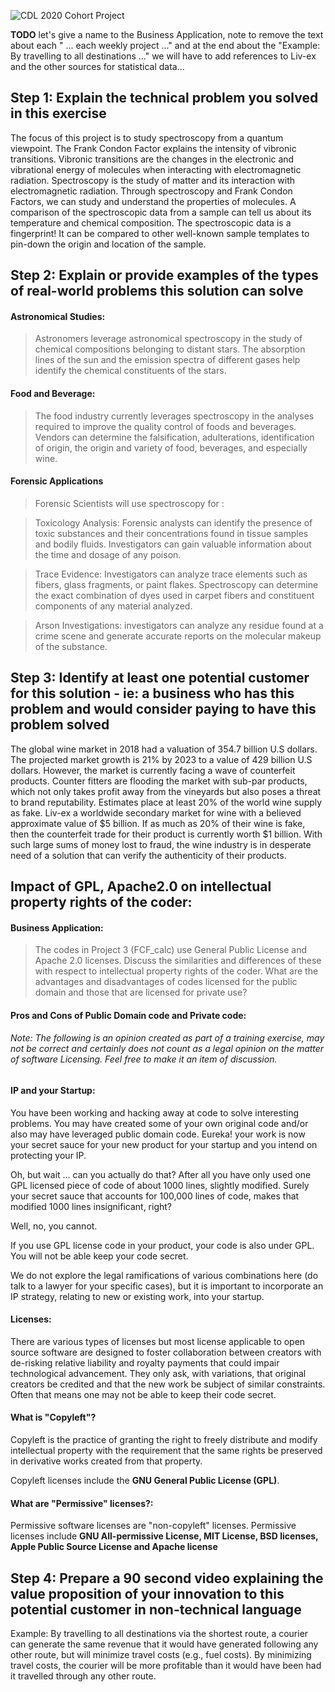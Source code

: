 ![CDL 2020 Cohort Project](../figures/CDL_logo.jpg)

**TODO** let's give a name to the Business Application, note to remove the text about each " ... each weekly project ..." and at the end about the "Example: By travelling to all destinations ..." we will have to add references to Liv-ex and the other sources for statistical data...

## Step 1: Explain the technical problem you solved in this exercise
The focus of this project is to study spectroscopy from a quantum viewpoint. The Frank Condon Factor explains the intensity of vibronic transitions. Vibronic transitions are the changes in the electronic and vibrational energy of molecules when interacting with electromagnetic radiation. Spectroscopy is the study of matter and its interaction with electromagnetic radiation. Through spectroscopy and Frank Condon Factors, we can study and understand the properties of molecules. A comparison of the spectroscopic data from a sample can tell us about its temperature and chemical composition. The spectroscopic data is a fingerprint! It can be compared to other well-known sample templates to pin-down the origin and location of the sample.

## Step 2: Explain or provide examples of the types of real-world problems this solution can solve

#### Astronomical Studies:
  >Astronomers leverage astronomical spectroscopy in the study of chemical compositions belonging to distant stars. The absorption lines of the sun and the emission spectra of different gases help identify the chemical constituents of the stars.
  
#### Food and Beverage:
  >The food industry currently leverages spectroscopy in the analyses required to improve the quality control of foods and beverages. Vendors can determine the falsification, adulterations, identification of origin, the origin and variety of food, beverages, and especially wine. 
  
#### Forensic Applications
  >Forensic Scientists will use spectroscopy for :
  
>Toxicology Analysis:
	Forensic analysts can identify the presence of toxic substances and their concentrations found in tissue samples and bodily fluids. Investigators can gain valuable information about the time and dosage of any poison. 
  
>Trace Evidence:
	Investigators can analyze trace elements such as fibers, glass fragments, or paint flakes. Spectroscopy can determine the exact combination of dyes used in carpet fibers and constituent components of any material analyzed. 
  
>Arson Investigations:
	investigators can analyze any residue found at a crime scene and generate accurate reports on the molecular makeup of the substance.

## Step 3: Identify at least one potential customer for this solution - ie: a business who has this problem and would consider paying to have this problem solved
The global wine market in 2018 had a valuation of 354.7 billion U.S dollars. The projected market growth is 21% by 2023 to a value of 429 billion U.S dollars.  However, the market is currently facing a wave of counterfeit products. Counter fitters are flooding the market with sub-par products, which not only takes profit away from the vineyards but also poses a threat to brand reputability. Estimates place at least 20% of the world wine supply as fake. Liv-ex a worldwide secondary market for wine with a believed approximate value of $5 billion. If as much as 20% of their wine is fake, then the counterfeit trade for their product is currently worth $1 billion. With such large sums of money lost to fraud, the wine industry is in desperate need of a solution that can verify the authenticity of their products.

## Impact of GPL, Apache2.0 on intellectual property rights of the coder:
#### Business Application:

>The codes in Project 3 (FCF_calc) use General Public License and Apache 2.0 licenses.  Discuss the similarities and differences of these with respect to intellectual property rights of the coder.  What are the advantages and disadvantages of codes licensed for the public domain and those that are licensed for private use?

#### Pros and Cons of Public Domain code and Private code:
###### Note: The following is an opinion created as part of a training exercise, may not be correct and certainly does not count as a legal opinion on the matter of software Licensing. Feel free to make it an item of discussion.

#### IP and your Startup:
You have been working and hacking away at code to solve interesting problems. You may have created some of your own original code and/or also may have leveraged public domain code. Eureka! your work is now your secret sauce for your new product for your startup and you intend on protecting your IP. 

Oh, but wait ... can you actually do that? After all you have only used one GPL licensed piece of code of about 1000 lines, slightly modified. Surely your secret sauce that accounts for 100,000 lines of code, makes that modified 1000 lines insignificant, right?

Well, no, you cannot. 

If you use GPL license code in your product, your code is also under GPL. You will not be able keep your code secret. 

We do not explore the legal ramifications of various combinations here (do talk to a lawyer for your specific cases), but it is important to incorporate an IP strategy, relating to new or existing work, into your startup.

#### Licenses:
There are various types of licenses but most license applicable to open source software are designed to foster collaboration between creators with de-risking relative liability and royalty payments that could impair technological advancement. They only ask, with variations, that original creators be credited and that the new work be subject of similar constraints. Often that means one may not be able to keep their code secret. 

#### What is "Copyleft"?
Copyleft is the practice of granting the right to freely distribute and modify intellectual property with the requirement that the same rights be preserved in derivative works created from that property. 

Copyleft licenses include the **GNU General Public License (GPL)**. 

#### What are "Permissive" licenses?:
Permissive software licenses are "non-copyleft" licenses. Permissive licenses include **GNU All-permissive License, MIT License, BSD licenses, Apple Public Source License and Apache license**

## Step 4: Prepare a 90 second video explaining the value proposition of your innovation to this potential customer in non-technical language

Example: By travelling to all destinations via the shortest route, a courier can generate the same revenue that it would have generated following any other route, but will minimize travel costs (e.g., fuel costs). By minimizing travel costs, the courier will be more profitable than it would have been had it travelled through any other route.

